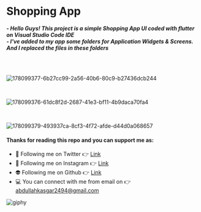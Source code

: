 # **Shopping App**

***- Hello Guys! This project is a simple Shopping App UI coded with flutter on Visual Studio Code IDE***
<br/>
***- I've added to my app some folders for Application Widgets & Screens. And I replaced the files in these folders***

<br/>
<br/>

![178099377-6b27cc99-2a56-40b6-80c9-b27436dcb244](https://user-images.githubusercontent.com/88820048/178100074-742f9be9-ec66-4dc1-8c70-c9dc24dcce76.png)


</br>


![178099376-61dc8f2d-2687-41e3-bf11-4b9daca70fa4](https://user-images.githubusercontent.com/88820048/178100084-71772836-b31e-4e34-ad8c-e057cdd9bb53.png)


</br>


![178099379-493937ca-8cf3-4f72-afde-d44d0a068657](https://user-images.githubusercontent.com/88820048/178100111-ffaf4f1f-801b-4fad-aff7-6f10383829a8.png)


#### Thanks for reading this repo and you can support me as:

- 👻 Following me on Twitter 👉 [Link](https://twitter.com/AbdullahKasgar)
- 🤖 Following me on Instagram 👉 [Link](https://www.instagram.com/jay_official_24_/)
- 👽 Following me on Github 👉 [Link](https://github.com/abdullah0912/)
- 💻 You can connect with me from email on 👉 [abdullahkasgar2494@gmail.com](abdullahkasgar2494@gmail.com)


![giphy](https://user-images.githubusercontent.com/88820048/167713029-812de49b-2df0-431d-87b1-fa0bf6060065.gif)

